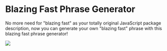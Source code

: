 # Blazing Fast Phrase Generator

No more need for "blazing fast" as your totally original JavaScript package
description, now you can generate your own "blazing fast" phrase with this
blazing fast phrase generator!

![](https://github.com/markmead/blazing-fast-phrase-generator/assets/50486078/832b99d2-c699-4cb5-80c7-5ed219e1c8df)
